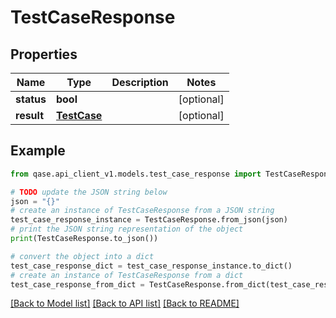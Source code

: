 # TestCaseResponse


## Properties

Name | Type | Description | Notes
------------ | ------------- | ------------- | -------------
**status** | **bool** |  | [optional] 
**result** | [**TestCase**](TestCase.md) |  | [optional] 

## Example

```python
from qase.api_client_v1.models.test_case_response import TestCaseResponse

# TODO update the JSON string below
json = "{}"
# create an instance of TestCaseResponse from a JSON string
test_case_response_instance = TestCaseResponse.from_json(json)
# print the JSON string representation of the object
print(TestCaseResponse.to_json())

# convert the object into a dict
test_case_response_dict = test_case_response_instance.to_dict()
# create an instance of TestCaseResponse from a dict
test_case_response_from_dict = TestCaseResponse.from_dict(test_case_response_dict)
```
[[Back to Model list]](../README.md#documentation-for-models) [[Back to API list]](../README.md#documentation-for-api-endpoints) [[Back to README]](../README.md)


